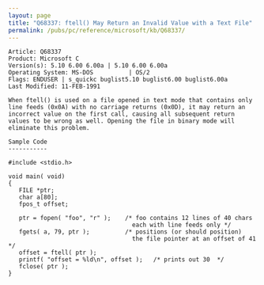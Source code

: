 ```yaml
---
layout: page
title: "Q68337: ftell() May Return an Invalid Value with a Text File"
permalink: /pubs/pc/reference/microsoft/kb/Q68337/
---
```


	Article: Q68337
	Product: Microsoft C
	Version(s): 5.10 6.00 6.00a | 5.10 6.00 6.00a
	Operating System: MS-DOS          | OS/2
	Flags: ENDUSER | s_quickc buglist5.10 buglist6.00 buglist6.00a
	Last Modified: 11-FEB-1991
	
	When ftell() is used on a file opened in text mode that contains only
	line feeds (0x0A) with no carriage returns (0x0D), it may return an
	incorrect value on the first call, causing all subsequent return
	values to be wrong as well. Opening the file in binary mode will
	eliminate this problem.
	
	Sample Code
	-----------
	
	#include <stdio.h>
	
	void main( void)
	{
	   FILE *ptr;
	   char a[80];
	   fpos_t offset;
	
	   ptr = fopen( "foo", "r" );    /* foo contains 12 lines of 40 chars
	                                   each with line feeds only */
	   fgets( a, 79, ptr );          /* positions (or should position)
	                                   the file pointer at an offset of 41 */
	   offset = ftell( ptr );
	   printf( "offset = %ld\n", offset );   /* prints out 30  */
	   fclose( ptr );
	}
